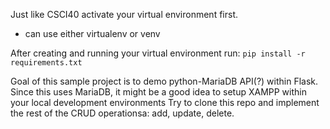 Just like CSCI40 activate your virtual environment first.
- can use either virtualenv or venv

After creating and running your virtual environment run:
`pip install -r requirements.txt`

Goal of this sample project is to demo python-MariaDB API(?) within Flask. Since this uses MariaDB, it might be a good idea to setup XAMPP within your local development environments Try to clone this repo and implement the rest of the CRUD operationsa: add, update, delete.